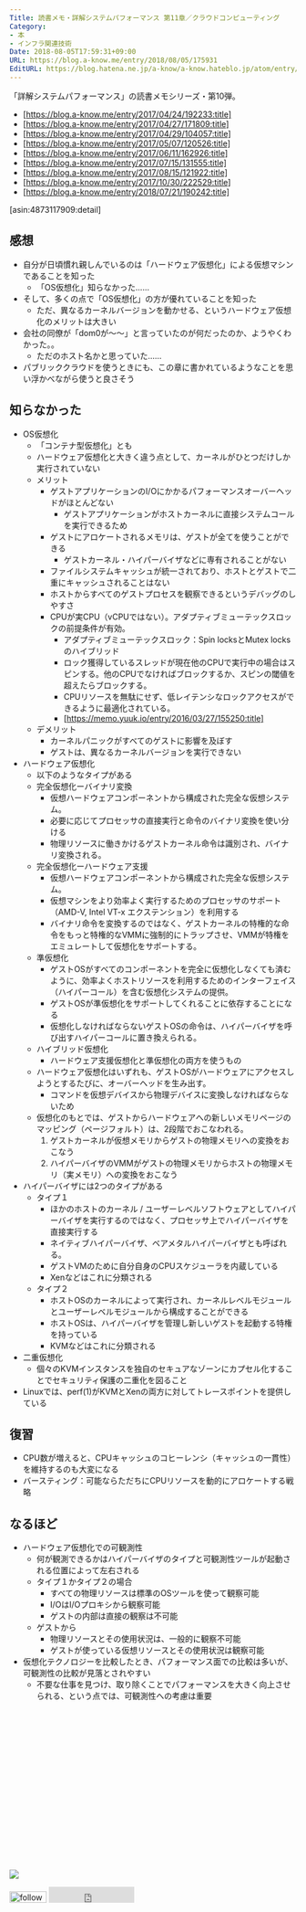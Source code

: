 ```yaml
---
Title: 読書メモ・詳解システムパフォーマンス 第11章／クラウドコンピューティング
Category:
- 本
- インフラ関連技術
Date: 2018-08-05T17:59:31+09:00
URL: https://blog.a-know.me/entry/2018/08/05/175931
EditURL: https://blog.hatena.ne.jp/a-know/a-know.hateblo.jp/atom/entry/10257846132607838276
---
```


「詳解システムパフォーマンス」の読書メモシリーズ・第10弾。

* [https://blog.a-know.me/entry/2017/04/24/192233:title]
* [https://blog.a-know.me/entry/2017/04/27/171809:title]
* [https://blog.a-know.me/entry/2017/04/29/104057:title]
* [https://blog.a-know.me/entry/2017/05/07/120526:title]
* [https://blog.a-know.me/entry/2017/06/11/162926:title]
* [https://blog.a-know.me/entry/2017/07/15/131555:title]
* [https://blog.a-know.me/entry/2017/08/15/121922:title]
* [https://blog.a-know.me/entry/2017/10/30/222529:title]
* [https://blog.a-know.me/entry/2018/07/21/190242:title]


[asin:4873117909:detail]

## 感想
- 自分が日頃慣れ親しんでいるのは「ハードウェア仮想化」による仮想マシンであることを知った
    - 「OS仮想化」知らなかった......
- そして、多くの点で「OS仮想化」の方が優れていることを知った
    - ただ、異なるカーネルバージョンを動かせる、というハードウェア仮想化のメリットは大きい
- 会社の同僚が「dom0が〜〜」と言っていたのが何だったのか、ようやくわかった。。
    - ただのホスト名かと思っていた......
- パブリッククラウドを使うときにも、この章に書かれているようなことを思い浮かべながら使うと良さそう



<!-- more -->


## 知らなかった
- OS仮想化
    - 「コンテナ型仮想化」とも
    - ハードウェア仮想化と大きく違う点として、カーネルがひとつだけしか実行されていない
    - メリット
        - ゲストアプリケーションのI/Oにかかるパフォーマンスオーバーヘッドがほとんどない
            - ゲストアプリケーションがホストカーネルに直接システムコールを実行できるため
        - ゲストにアロケートされるメモリは、ゲストが全てを使うことができる
            - ゲストカーネル・ハイパーバイザなどに専有されることがない
        - ファイルシステムキャッシュが統一されており、ホストとゲストで二重にキャッシュされることはない
        - ホストからすべてのゲストプロセスを観察できるというデバッグのしやすさ
        - CPUが実CPU（vCPUではない）。アダプティブミューテックスロックの前提条件が有効。
            - アダプティブミューテックスロック：Spin locksとMutex locksのハイブリッド
            -  ロック獲得しているスレッドが現在他のCPUで実行中の場合はスピンする。他のCPUでなければブロックするか、スピンの閾値を超えたらブロックする。 
            - CPUリソースを無駄にせず、低レイテンシなロックアクセスができるように最適化されている。
            - [https://memo.yuuk.io/entry/2016/03/27/155250:title]
    - デメリット
        - カーネルパニックがすべてのゲストに影響を及ぼす
        - ゲストは、異なるカーネルバージョンを実行できない
- ハードウェア仮想化
    - 以下のようなタイプがある
    - 完全仮想化ーバイナリ変換
        - 仮想ハードウェアコンポーネントから構成された完全な仮想システム。
        - 必要に応じてプロセッサの直接実行と命令のバイナリ変換を使い分ける
        - 物理リソースに働きかけるゲストカーネル命令は識別され、バイナリ変換される。
    - 完全仮想化ーハードウェア支援
        - 仮想ハードウェアコンポーネントから構成された完全な仮想システム。
        - 仮想マシンをより効率よく実行するためのプロセッサのサポート（AMD-V, Intel VT-x エクステンション）を利用する
        - バイナリ命令を変換するのではなく、ゲストカーネルの特権的な命令をもっと特権的なVMMに強制的にトラップさせ、VMMが特権をエミュレートして仮想化をサポートする。
    - 準仮想化
        - ゲストOSがすべてのコンポーネントを完全に仮想化しなくても済むように、効率よくホストリソースを利用するためのインターフェイス（ハイパーコール）を含む仮想化システムの提供。
        - ゲストOSが準仮想化をサポートしてくれることに依存することになる
        - 仮想化しなければならないゲストOSの命令は、ハイパーバイザを呼び出すハイパーコールに置き換えられる。
    - ハイブリッド仮想化
        - ハードウェア支援仮想化と準仮想化の両方を使うもの
    - ハードウェア仮想化はいずれも、ゲストOSがハードウェアにアクセスしようとするたびに、オーバーヘッドを生み出す。
        - コマンドを仮想デバイスから物理デバイスに変換しなければならないため
    - 仮想化のもとでは、ゲストからハードウェアへの新しいメモリページのマッピング（ページフォルト）は、2段階でおこなわれる。
        1. ゲストカーネルが仮想メモリからゲストの物理メモリへの変換をおこなう
        1. ハイパーバイザのVMMがゲストの物理メモリからホストの物理メモリ（実メモリ）への変換をおこなう
- ハイパーバイザには2つのタイプがある
    - タイプ１
        - ほかのホストのカーネル / ユーザーレベルソフトウェアとしてハイパーバイザを実行するのではなく、プロセッサ上でハイパーバイザを直接実行する
        - ネイティブハイパーバイザ、ベアメタルハイパーバイザとも呼ばれる。
        - ゲストVMのために自分自身のCPUスケジューラを内蔵している
        - Xenなどはこれに分類される
    - タイプ２
        - ホストOSのカーネルによって実行され、カーネルレベルモジュールとユーザーレベルモジュールから構成することができる
        - ホストOSは、ハイパーバイザを管理し新しいゲストを起動する特権を持っている
        - KVMなどはこれに分類される
- 二重仮想化
    - 個々のKVMインスタンスを独自のセキュアなゾーンにカプセル化することでセキュリティ保護の二重化を図ること
- Linuxでは、perf(1)がKVMとXenの両方に対してトレースポイントを提供している

## 復習
- CPU数が増えると、CPUキャッシュのコヒーレンシ（キャッシュの一貫性）を維持するのも大変になる
- バースティング：可能ならただちにCPUリソースを動的にアロケートする戦略


## なるほど
- ハードウェア仮想化での可観測性
    - 何が観測できるかはハイパーバイザのタイプと可観測性ツールが起動される位置によって左右される
    - タイプ１かタイプ２の場合
        - すべての物理リソースは標準のOSツールを使って観察可能
        - I/OはI/Oプロキシから観察可能
        - ゲストの内部は直接の観察は不可能
    - ゲストから
        - 物理リソースとその使用状況は、一般的に観察不可能
        - ゲストが使っている仮想リソースとその使用状況は観察可能
- 仮想化テクノロジーを比較したとき、パフォーマンス面での比較は多いが、可観測性の比較が見落とされやすい
    - 不要な仕事を見つけ、取り除くことでパフォーマンスを大きく向上させられる、という点では、可観測性への考慮は重要


<div>
<br>
<script async src="//pagead2.googlesyndication.com/pagead/js/adsbygoogle.js"></script>
<!-- article-bottom2 -->
<ins class="adsbygoogle"
     style="display:inline-block;width:300px;height:250px"
     data-ad-client="ca-pub-3463034538369189"
     data-ad-slot="5274552934"></ins>
<script>
(adsbygoogle = window.adsbygoogle || []).push({});
</script>

<a href="https://bit.ly/grass-graph" target='blank' rel="nofollow"><img src="https://cdn-ak.f.st-hatena.com/images/fotolife/a/a-know/20170405/20170405220342.png"></a>
<br>
</div>

<div>
<a href='https://cloud.feedly.com/#subscription%2Ffeed%2Fhttp%3A%2F%2Fblog.a-know.me%2Ffeed'  target='blank'><img id='feedlyFollow' src='https://s3.feedly.com/img/follows/feedly-follow-rectangle-volume-small_2x.png' alt='follow us in feedly' width='65' height='20'></a>



<iframe src="https://blog.hatena.ne.jp/a-know/a-know.hateblo.jp/subscribe/iframe" allowtransparency="true" frameborder="0" scrolling="no" width="150" height="28"></iframe>
</div>




<script src="https://moshi-moshi.moshimo.works/moshimoshi/a_know_blog/2018-08-05-175931?title=%e8%aa%ad%e6%9b%b8%e3%83%a1%e3%83%a2%e3%83%bb%e8%a9%b3%e8%a7%a3%e3%82%b7%e3%82%b9%e3%83%86%e3%83%a0%e3%83%91%e3%83%95%e3%82%a9%e3%83%bc%e3%83%9e%e3%83%b3%e3%82%b9%20%e7%ac%ac11%e7%ab%a0%ef%bc%8f%e3%82%af%e3%83%a9%e3%82%a6%e3%83%89%e3%82%b3%e3%83%b3%e3%83%94%e3%83%a5%e3%83%bc%e3%83%86%e3%82%a3%e3%83%b3%e3%82%b0"></script>
